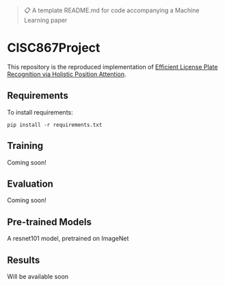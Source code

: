 

>📋  A template README.md for code accompanying a Machine Learning paper

# CISC867Project

This repository is the reproduced implementation of [Efficient License Plate Recognition via Holistic Position Attention](https://ojs.aaai.org/index.php/AAAI/article/view/16457). 


## Requirements

To install requirements:

```setup
pip install -r requirements.txt
```

## Training

Coming soon!


## Evaluation

Coming soon!


## Pre-trained Models

A resnet101 model, pretrained on ImageNet


## Results

Will be available soon


